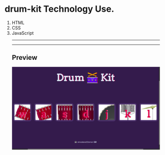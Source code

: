 <h1>drum-kit Technology Use.</h1>
<ol>
  <li>HTML</li>
  <li>CSS</li>
  <li>JavaScript</li>
  
  <hr><hr>
  
  <h2>Preview</h2>
  <img src="images/Screenshot from 2021-08-15 16-24-56.png" 
     
